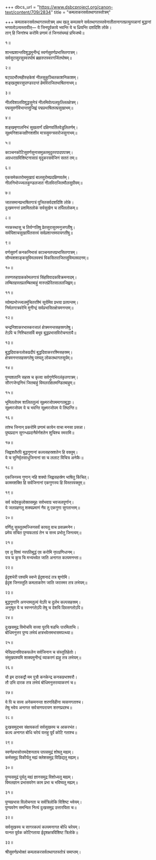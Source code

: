 +++
dbcs_url = "https://www.dsbcproject.org/canon-text/content/709/2834"
title = "कमलाकरसर्वतथागतस्तोत्रम्"

+++
कमलाकरसर्वतथागतस्तोत्रम्
अथ खलु कमलवने सर्वतथागतस्तवेनातीतानागतप्रत्युत्पन्नानां बुद्धानां भगवतोऽत्यस्तावीत्—
ये जिनपूर्वकाये भवन्ति ये च ध्रियन्ति दशदिशि लोके।  
तान् हि जिनांश्च करोमि प्रणामं तं जिनसंघमहं प्रभिजष्ये॥

१॥

शान्तप्रशान्तविशुद्धमुनीन्द्रं स्वर्णसुवर्णप्रभासितगात्रम्।  
सर्वसुरासुरसुस्वरघोषं ब्रह्मरुतस्वरगर्जितघोषम्॥

२॥

षट्पदभौंरमहीरुहकेशं नीलसुकुञ्चितकाशनिकाशम्।  
शङ्खतुषारसुपाण्डरदन्तं हेमविराजितभाषितनाभम्॥

३॥

नीलविशालविशुद्धसुनेत्रं नीलमिवोत्पलफुल्लितक्षेत्रम्।  
पद्मसुवर्णविभान्तसुजिह्वं पद्मप्रभाषितपद्मसुखाभम्॥

४॥

शङ्खमृणालनिभं सुखतार्णं दक्षिणवर्तितवेडुलितर्णम्।  
सूक्ष्मनिशाकरक्षीणशशीव मात्रसुमन्त्रसरोजसुनाभम्॥

५॥

काञ्चनकोटिसुवर्णसुनासमुन्नतमृदुतरपादपपत्रम्।  
अग्रधराग्रविशिष्टनासाग्रं मृदुकरसर्वजिनं सततं तम्॥

६॥

एकसमेकतरोममुखाग्रं बालसुरोमप्रदक्षिणवर्तम्।  
नीलनिभोज्ज्वलकुण्डलजातं नीलविराजितमौलसुग्रीवम्॥

७॥

जातसमानप्रभाषितगात्रं पूजितसर्वदशदिशि लोके।  
दुःखमनन्तं प्रशमितलोकं सर्वसुखेन च तर्पितलोकम्॥

८॥

नरकस्थासु च तिर्यग्गतिषु प्रेतसुरासुरमनुजगतीषु।  
सर्वपिशाचसुखार्पितसत्त्वं सर्वप्रशान्तमपायगतीषु॥

९॥

वर्णसुवर्णं कनकनिभासं काञ्चनतप्तप्रभासितगात्रम्।  
सौम्यशशाङ्कसुविमलवक्त्रं विकसितराजितसुविमलवदनम्॥

१०॥

तरुणरुहाग्रककोमलगात्रं सिंहविवादकविक्रमनादम्।  
लम्बितहस्तप्रलम्बितबाहुं मारुतप्रेरितसाललजिह्वम्॥

११॥

व्योमप्रभोज्ज्वलमुंचितरश्मिं सूर्यमिव प्रभया प्रतपन्तम्।  
निर्मलगात्रवरेभि मुनीन्द्रं सर्वप्रभासितक्षेत्रमनन्तम्॥

१२॥

चन्द्रनिशाकरभास्करजालं क्षेत्रमनन्तसहस्रगतेषु।  
तेऽपि च निश्चितसर्वि बभूव बुद्धप्रभासविरोचनतायै॥

१३॥

बुद्धदिवाकरलोकप्रदीपं बुद्धदिवाकररश्मिसहस्रम्।  
क्षेत्रमनन्तसहस्रगतेषु पश्यतु लोकतथागतसूर्यम्॥

१४॥

पुण्यशतानि सहस्र च कृत्वा सर्वगुणेभिरलंकृतगात्रम्।  
सौरगजेन्द्रनिभं जितबाहुं विमलरक्षितमण्डितबाहुम्॥

१५॥

भूमितलोपम शालिततुल्यं सूक्ष्मरजोपममागतबुद्धाः।  
सूक्ष्मरजोपम ये च भवन्ति सूक्ष्मरजोपम ये तिष्ठन्ति॥

१६॥

तांश्च जिनान् प्रकरोमि प्रणामं कायेन वाचा मनसा प्रसन्ना।  
पुष्पप्रदान सुगन्धप्रदानैर्वर्णशतेन शुचिश्च स्मरामि॥

१७॥

जिह्वशतैरपि बुद्धगुणानां कल्पसहस्रशतेन हि वक्तुम्।  
ये च सुनिर्वृतसाधुजिनानां सा च ललाट विचित्र अनेकैः॥

१८॥

एकजिनस्य गुणान् नहि शक्यो जिह्वसहस्रेण भाषितु किंचित्।  
काममशक्ति हि सर्वजिनानां एकगुणस्य हि विस्तरवक्तुम्॥

१९॥

सर्व सदेवकुलोक्तसमूहः सर्वभवाग्र भवजलपूर्णान्।  
ये जलग्रहणतु शक्यप्रमाणं नैव तु एकगुणा सुगतान्तम्॥

२०॥

वर्णितु सुस्तुतमज्जिनसर्वं कायतु वाच प्रसन्नमनेन।  
प्रमेय संचित पुण्यफलाग्रं तेन च सत्त्व प्रभोतु जिनत्वम्॥

२१॥

एव तु विश्वं नरपतिबुद्धं एव करोमि नृपःप्रणिधानम्।  
यत्र च कुत्र चि मभ्यभवेत जाति अनागत कल्पमनन्ता॥

२२॥

ईदृशभेरी पश्यमि स्वप्ने ईदृशनादं तत्र शृणोमि।  
ईदृश जिनस्तुति कमलाकरेण जाति जरास्मर तत्र लभेयम्॥

२३॥

बुद्धगुणानि अनन्तमतुल्यं येऽपि च दुर्लभ कल्पसहस्रम्।  
अनुश्रुत ये च स्वप्नगतेऽपि तेषु च देशयि दिवसगतोऽपि॥

२४॥

दुःखसमुद्र विमोचयि सत्त्वा पूरयि षडभिः पारमिताभिः।  
बोधिमनुत्तर पुण्य लभेयं क्षत्रभवेत्तमभासमपत्थ्या॥

२५॥

भेरिप्रदानविपाकफलेन सर्वजिनान च संस्तुतिहेतोः।  
संमुखपश्यमि शाक्यमुनीन्द्रं व्याकरणं ह्यहु तत्र लभेयम्॥

२६॥

यौ इम दारकद्वौ मम पुत्रौ कनकेन्द्र कनकप्रभाश्वरौ।  
तौ उभि दारक तत्र लभेयं बोधिमनुत्तरव्याकरणं च॥

२७॥

ये पि च सत्त्व अनेकमनन्ता शरणविहीना व्यसनगताश्च।  
तेषु भवेय अनागत सर्वत्राणपरायण शरणप्रदश्च॥

२८॥

दुःखसमुद्भव संक्षयकर्ता सर्वसुखस्य च आकरभंत।  
कल्प अनागत बोधि चरेयं यत्तहु पूर्वं कोटि गताश्च॥

२९॥

स्वर्णप्रभासोत्तमदेशनताय पापसमुद्रं शोषतु मह्यम्।  
कर्मसमुद्र विकीर्यतु मह्यं क्लेशसमुद्र विछिद्यतु मह्यम्॥

३०॥

पुण्यसमुद्रं पूर्यतु मह्यं ज्ञानसमुद्र विशोध्यतु मह्यम्।  
विमलज्ञान प्रभासवरेण काम प्रभा च भविष्यतु मह्यम्॥

३१॥

पुण्यप्रभास विलोचनता च सर्वत्रिलोकि विशिष्ट भवेयम्।  
पुण्यवरेण समन्वित नित्यं दुःखसमुद्र उत्तारयिता च॥

३२॥

सर्वसुखस्य च सागरकल्पं कल्पमनागत बोधि चरेयम्।  
यत्नत पूर्वक कोटिगताया ईदृशक्षत्रविशिष्ट त्रिलोके॥

३३॥

श्रीसुवर्णप्रभोक्तं कमलाकरसर्वतथागतस्तोत्रं समाप्तम्।  
